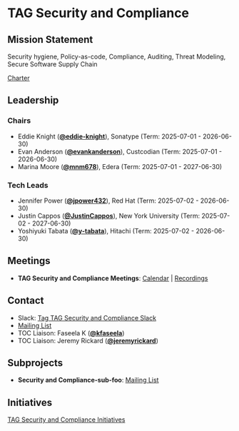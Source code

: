 # TAG Security and Compliance

## Mission Statement
Security hygiene, Policy-as-code, Compliance, Auditing, Threat Modeling, Secure Software Supply Chain


[Charter](./charter.md)

## Leadership
### Chairs
- Eddie Knight (**[@eddie-knight](https://github.com/eddie-knight)**), Sonatype (Term: 2025-07-01 - 2026-06-30)
- Evan Anderson (**[@evankanderson](https://github.com/evankanderson)**), Custcodian (Term: 2025-07-01 - 2026-06-30)
- Marina Moore (**[@mnm678](https://github.com/mnm678)**), Edera (Term: 2025-07-01 - 2027-06-30)
### Tech Leads
- Jennifer Power (**[@jpower432](https://github.com/jpower432)**), Red Hat (Term: 2025-07-02 - 2026-06-30)
- Justin Cappos (**[@JustinCappos](https://github.com/JustinCappos)**), New York University (Term: 2025-07-02 - 2027-06-30)
- Yoshiyuki Tabata (**[@y-tabata](https://github.com/y-tabata)**), Hitachi (Term: 2025-07-02 - 2026-06-30)

## Meetings
- **TAG Security and Compliance Meetings**: [Calendar](https://zoom-lfx.platform.linuxfoundation.org/meetings/tag-security-and-compliance?view=list) | [Recordings](https://www.youtube.com/@CNCFTAGSecurityandCompliance)

## Contact
- Slack: [Tag TAG Security and Compliance Slack](https://cloud-native.slack.com/archives/C08JZ9YLAA3)
- [Mailing List](https://lists.cncf.io/g/cncf-tag-security-and-compliance)
- TOC Liaison: Faseela K (**[@kfaseela](https://github.com/kfaseela)**)
- TOC Liaison: Jeremy Rickard (**[@jeremyrickard](https://github.com/jeremyrickard)**)

## Subprojects
- **Security and Compliance-sub-foo**: [Mailing List](https://lists.cncf.io/g/cncf-tag-security-and-compliance)
## Initiatives
[TAG Security and Compliance Initiatives](https://github.com/cncf/toc/issues?q=label%3Atag%2Fsecurity-and-compliance-initiative)